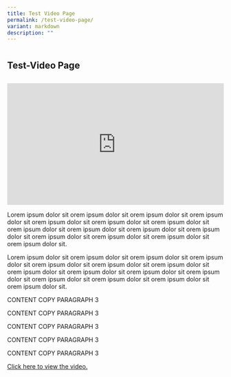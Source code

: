 ```yaml
---
title: Test Video Page
permalink: /test-video-page/
variant: markdown
description: ""
---
```

<h2 style="line-height: 3rem;">Test-Video Page</h2>
<p></p>
<div style="position: relative; width: 100%; padding-bottom: 56.2%;">
    <iframe style="position: absolute; width: 100%; height: 100%;" allowfullscreen="true" frameborder="0" src="https://www.youtube.com/embed/rPI4M2hgbwM?si=BQgj_YXfHpqb2HAm&amp;rel=0"></iframe>
</div>
<p>Lorem ipsum dolor sit orem ipsum dolor sit orem ipsum dolor sit orem ipsum dolor sit orem ipsum dolor sit orem ipsum dolor sit orem ipsum dolor sit orem ipsum dolor sit orem ipsum dolor sit orem ipsum dolor sit orem ipsum dolor sit orem ipsum dolor sit orem ipsum dolor sit orem ipsum dolor sit orem ipsum dolor sit.</p>
<p>Lorem ipsum dolor sit orem ipsum dolor sit orem ipsum dolor sit orem ipsum dolor sit orem ipsum dolor sit orem ipsum dolor sit orem ipsum dolor sit orem ipsum dolor sit orem ipsum dolor sit orem ipsum dolor sit orem ipsum dolor sit orem ipsum dolor sit orem ipsum dolor sit orem ipsum dolor sit orem ipsum dolor sit.</p>
<p>CONTENT COPY PARAGRAPH 3</p>
<p>CONTENT COPY PARAGRAPH 3</p>
<p>CONTENT COPY PARAGRAPH 3</p>
<p>CONTENT COPY PARAGRAPH 3</p>
<p>CONTENT COPY PARAGRAPH 3</p>
<p><a href="https://www.youtube.com/watch?v=rPI4M2hgbwM" rel="noopener noreferrer nofollow" target="_blank">Click here to view the video.</a></p>
